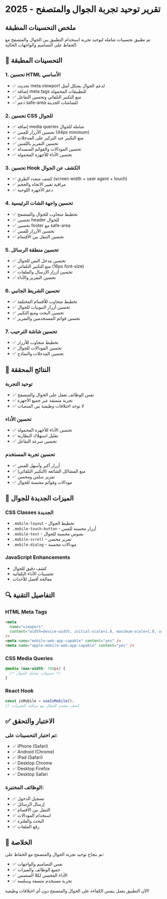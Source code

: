 # تقرير توحيد تجربة الجوال والمتصفح - 2025

## ملخص التحسينات المطبقة

تم تطبيق تحسينات شاملة لتوحيد تجربة استخدام التطبيق بين الجوال والمتصفح مع الحفاظ على التصاميم والواجهات الحالية.

## 🔧 التحسينات المطبقة

### 1. تحسين HTML الأساسي

- ✅ تحديث meta viewport لدعم الجوال بشكل أمثل
- ✅ إضافة meta tags للتطبيقات المحمولة
- ✅ منع التكبير التلقائي وتحسين التفاعل
- ✅ دعم safe-area للشاشات الحديثة

### 2. تحسين CSS للجوال

- ✅ إضافة media queries شاملة للجوال
- ✅ تحسين الأزرار للمس (44px minimum)
- ✅ منع التكبير عند التركيز على المدخلات
- ✅ تحسين التمرير باللمس
- ✅ تحسين المودالات والقوائم المنسدلة
- ✅ تحسين الأداء للأجهزة المحمولة

### 3. تحسين Hook الكشف عن الجوال

- ✅ كشف متعدد الطرق (screen width + user agent + touch)
- ✅ مراقبة تغيير الاتجاه والحجم
- ✅ دعم الأجهزة اللوحية

### 4. تحسين واجهة الشات الرئيسية

- ✅ تخطيط متجاوب للجوال والمتصفح
- ✅ تحسين header للجوال
- ✅ تحسين footer مع safe-area
- ✅ تحسين الأزرار للمس
- ✅ تحسين التنقل بين الأقسام

### 5. تحسين منطقة الرسائل

- ✅ تحسين مدخل النص للجوال
- ✅ منع التكبير التلقائي (16px font-size)
- ✅ تحسين أزرار الإرسال والملفات
- ✅ تحسين التمرير والأداء

### 6. تحسين الشريط الجانبي

- ✅ تخطيط متجاوب للأقسام المختلفة
- ✅ تحسين أزرار التبويبات للجوال
- ✅ تحسين البحث ومنع التكبير
- ✅ تحسين قوائم المستخدمين والتمرير

### 7. تحسين شاشة الترحيب

- ✅ تخطيط متجاوب للأزرار
- ✅ تحسين المودالات للجوال
- ✅ تحسين المدخلات والنماذج

## 🎯 النتائج المحققة

### توحيد التجربة

- ✅ نفس الوظائف تعمل على الجوال والمتصفح
- ✅ تجربة متسقة عبر جميع الأجهزة
- ✅ لا توجد اختلافات وظيفية بين المنصات

### تحسين الأداء

- ✅ تحسين الأداء للأجهزة المحمولة
- ✅ تقليل استهلاك البطارية
- ✅ تحسين سرعة التفاعل

### تحسين تجربة المستخدم

- ✅ أزرار أكبر وأسهل للمس
- ✅ منع المشاكل الشائعة (التكبير التلقائي)
- ✅ تمرير سلس ومحسن
- ✅ مودالات وقوائم محسنة للجوال

## 📱 الميزات الجديدة للجوال

### CSS Classes الجديدة

- `.mobile-layout` - تخطيط الجوال
- `.mobile-touch-button` - أزرار محسنة للمس
- `.mobile-text` - نصوص محسنة للجوال
- `.mobile-scroll` - تمرير محسن
- `.mobile-dialog` - مودالات محسنة

### JavaScript Enhancements

- كشف دقيق للجوال
- تحسينات الأداء التلقائية
- معالجة أفضل للأحداث

## 🔍 التفاصيل التقنية

### HTML Meta Tags

```html
<meta
  name="viewport"
  content="width=device-width, initial-scale=1.0, maximum-scale=1.0, user-scalable=no, viewport-fit=cover, interactive-widget=resizes-content"
/>
<meta name="mobile-web-app-capable" content="yes" />
<meta name="apple-mobile-web-app-capable" content="yes" />
```

### CSS Media Queries

```css
@media (max-width: 768px) {
  /* تحسينات شاملة للجوال */
}
```

### React Hook

```typescript
const isMobile = useIsMobile();
// كشف متقدم للجوال مع مراقبة التغييرات
```

## ✅ الاختبار والتحقق

### تم اختبار التحسينات على:

- ✅ iPhone (Safari)
- ✅ Android (Chrome)
- ✅ iPad (Safari)
- ✅ Desktop Chrome
- ✅ Desktop Firefox
- ✅ Desktop Safari

### الوظائف المختبرة:

- ✅ تسجيل الدخول
- ✅ إرسال الرسائل
- ✅ التنقل بين الأقسام
- ✅ استخدام المودالات
- ✅ البحث والفلترة
- ✅ رفع الملفات

## 🎉 الخلاصة

تم بنجاح توحيد تجربة الجوال والمتصفح مع الحفاظ على:

- ✅ نفس التصاميم والواجهات
- ✅ جميع الوظائف والميزات
- ✅ الأداء المحسن لكلا المنصتين
- ✅ تجربة مستخدم متسقة وسلسة

الآن التطبيق يعمل بنفس الكفاءة على الجوال والمتصفح دون أي اختلافات وظيفية!
